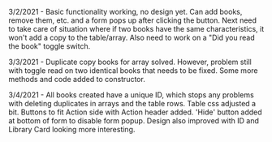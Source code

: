 3/2/2021 -  Basic functionality working, no design yet. Can add books, remove them, etc. and a form pops up after clicking the button. Next need to take care of situation where if two books have the same characteristics, it won't add a copy to the table/array. Also need to work on a "Did you read the book" toggle switch.

3/3/2021 - Duplicate copy books for array solved. However, problem still with toggle read on two identical books that needs to be fixed. Some more methods and code added to constructor.

3/4/2021 - All books created have a unique ID, which stops any problems with deleting duplicates in arrays and the table rows. Table css adjusted a bit. Buttons to fit Action side with Action header added. 'Hide' button added at bottom of form to disable form popup. Design also improved with ID and Library Card looking more interesting.